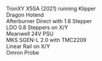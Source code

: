 TronXY X5SA (2021) running Klipper  
Dragon Hotend  
Afterburner Direct with 1.8 Stepper  
LDO 0.8 Steppers on X/Y  
Meanwell 24V PSU  
MKS SGEN-L 2.0 with TMC2209  
Linear Rail on X/Y  
Omron Probe  
